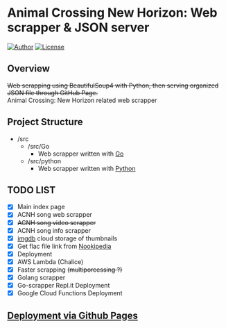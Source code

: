 # Animal Crossing New Horizon: Web scrapper & JSON server

[![Author](https://img.shields.io/badge/author-hwhang0917-green?style=flat)](https://github.com/hwhang0917/acnh_json)
[![License](https://img.shields.io/github/license/hwhang0917/acnh_json)](https://github.com/hwhang0917/acnh_json/blob/dev/LICENSE)

## Overview

~~Web scrapping using BeautifulSoup4 with Python, then serving organized JSON file through GitHub Page.~~<br>
Animal Crossing: New Horizon related web scrapper

## Project Structure

- /src
  - /src/Go
    - Web scrapper written with [Go](./src/Go/info.md)
  - /src/python
    - Web scrapper written with [Python](./src/python/info.md)

## TODO LIST

- [x] Main index page
- [x] ACNH song web scrapper
- [x] ~~ACNH song video scrapper~~
- [x] ACNH song info scrapper
- [x] [imgdb](https://imgbb.com/) cloud storage of thumbnails
- [x] Get flac file link from [Nookipedia](http://nookipedia.com/)
- [x] Deployment
- [x] AWS Lambda (Chalice)
- [x] Faster scrapping ~~(multiporcessing ?)~~
- [x] Golang scrapper
- [x] Go-scrapper Repl.it Deployment
- [x] Google Cloud Functions Deployment

## [Deployment via Github Pages](https://hwhang0917.github.io/acnh_json/)
